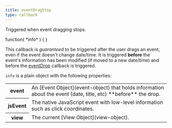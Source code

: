 ```yaml
---
title: eventDragStop
type: callback
---
```


Triggered when event dragging stops.

<div class='spec' markdown='1'>
function( *info* ) { }
</div>

This callback is *guaranteed* to be triggered after the user drags an event, even if the event doesn't change date/time. It is triggered **before** the event's information has been modified (if moved to a new date/time) and before the [eventDrop](eventDrop) callback is triggered.

`info` is a plain object with the following properties:

<table>

<tr>
<th>event</th>
<td markdown='1'>
An [Event Object](event-object) that holds information about the event (date, title, etc) **before** the drop.
</td>
</tr>

<tr>
<th>jsEvent</th>
<td markdown='1'>
The native JavaScript event with low-level information such as click coordinates.
</td>
</tr>

<tr>
<th>view</th>
<td markdown='1'>
The current [View Object](view-object).
</td>
</tr>

</table>
